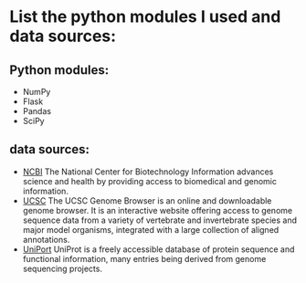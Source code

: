
# List the python modules I used and data sources:


## Python modules:
* NumPy
* Flask
* Pandas
* SciPy

## data sources:
* [NCBI](https://www.ncbi.nlm.nih.gov/) The National Center for Biotechnology Information advances science and health by providing access to biomedical and genomic information.
* [UCSC](https://genome.ucsc.edu/) The UCSC Genome Browser is an online and downloadable genome browser. It is an interactive website offering access to genome sequence data from a variety of vertebrate and invertebrate species and major model organisms, integrated with a large collection of aligned annotations.
* [UniPort](https://www.uniprot.org/) UniProt is a freely accessible database of protein sequence and functional information, many entries being derived from genome sequencing projects.
